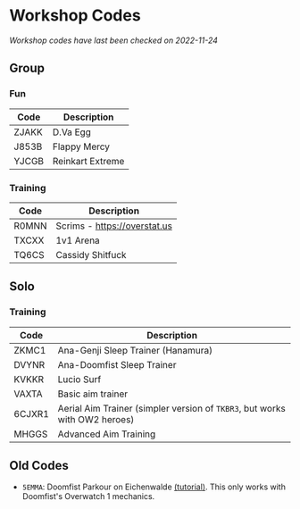 ---
---
# Workshop Codes

_Workshop codes have last been checked on 2022-11-24_

## Group

### Fun
| Code  | Description      |
|-------|------------------|
| ZJAKK | D.Va Egg         |
| J853B | Flappy Mercy     |
| YJCGB | Reinkart Extreme |

### Training

| Code  | Description                  |
|-------|------------------------------|
| R0MNN | Scrims - https://overstat.us |
| TXCXX | 1v1 Arena                    |
| TQ6CS | Cassidy Shitfuck             |

## Solo

### Training

| Code   | Description                                                                |
|--------|----------------------------------------------------------------------------|
| ZKMC1  | Ana-Genji Sleep Trainer (Hanamura)                                         |
| DVYNR  | Ana-Doomfist Sleep Trainer                                                 |
| KVKKR  | Lucio Surf                                                                 |
| VAXTA  | Basic aim trainer                                                          |
| 6CJXR1 | Aerial Aim Trainer (simpler version of `TKBR3`, but works with OW2 heroes) |
| MHGGS  | Advanced Aim Training                                                      |

## Old Codes

- `5EMMA`: Doomfist Parkour on Eichenwalde
  [(tutorial)](https://youtu.be/mM-f5j0vb60). This only works with Doomfist's
  Overwatch 1 mechanics.
